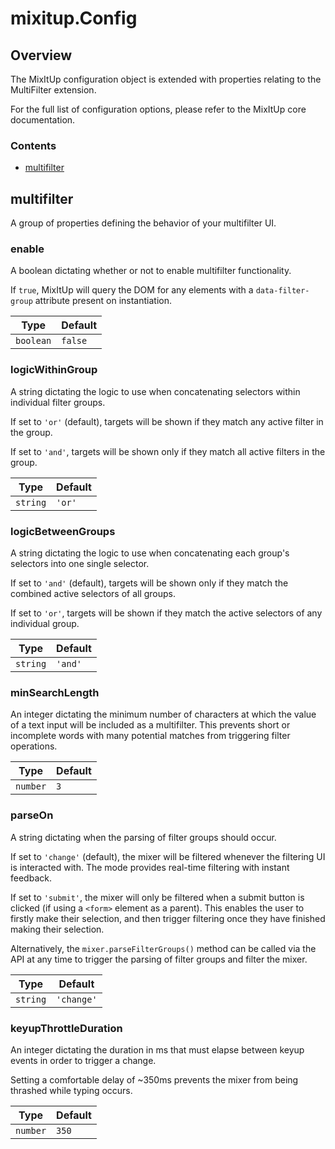 # mixitup.Config

## Overview

The MixItUp configuration object is extended with properties relating to
the MultiFilter extension.

For the full list of configuration options, please refer to the MixItUp
core documentation.

### Contents

- [multifilter](#multifilter)


<h2 id="multifilter">multifilter</h2>

A group of properties defining the behavior of your multifilter UI.

### enable




A boolean dictating whether or not to enable multifilter functionality.

If `true`, MixItUp will query the DOM for any elements with a
`data-filter-group` attribute present on instantiation.


|Type | Default
|---  | ---
|`boolean`| `false`

### logicWithinGroup




A string dictating the logic to use when concatenating selectors within
individual filter groups.

If set to `'or'` (default), targets will be shown if they match any
active filter in the group.

If set to `'and'`, targets will be shown only if they match
all active filters in the group.


|Type | Default
|---  | ---
|`string`| `'or'`

### logicBetweenGroups




A string dictating the logic to use when concatenating each group's
selectors into one single selector.

If set to `'and'` (default), targets will be shown only if they match
the combined active selectors of all groups.

If set to `'or'`, targets will be shown if they match the active selectors
of any individual group.


|Type | Default
|---  | ---
|`string`| `'and'`

### minSearchLength




An integer dictating the minimum number of characters at which the value
of a text input will be included as a multifilter. This prevents short or
incomplete words with many potential matches from triggering
filter operations.


|Type | Default
|---  | ---
|`number`| `3`

### parseOn




A string dictating when the parsing of filter groups should occur.

If set to `'change'` (default), the mixer will be filtered whenever the
filtering UI is interacted with. The mode provides real-time filtering with
instant feedback.

If set to `'submit'`, the mixer will only be filtered when a submit button is
clicked (if using a `<form>` element as a parent). This enables the user to firstly
make their selection, and then trigger filtering once they have
finished making their selection.

Alternatively, the `mixer.parseFilterGroups()` method can be called via the API at any
time to trigger the parsing of filter groups and filter the mixer.


|Type | Default
|---  | ---
|`string`| `'change'`

### keyupThrottleDuration




An integer dictating the duration in ms that must elapse between keyup
events in order to trigger a change.

Setting a comfortable delay of ~350ms prevents the mixer from being
thrashed while typing occurs.


|Type | Default
|---  | ---
|`number`| `350`


